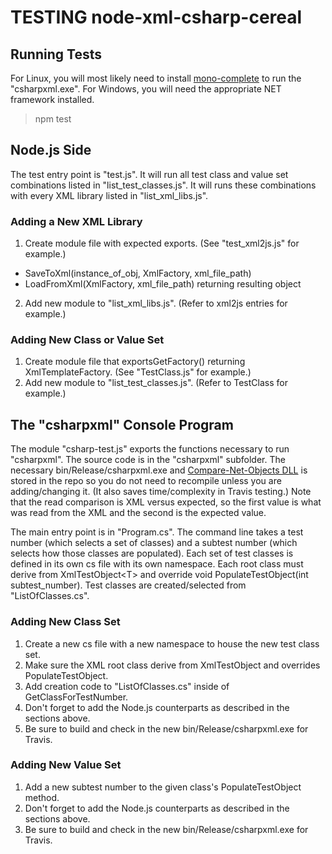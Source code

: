 # TESTING node-xml-csharp-cereal

## Running Tests
For Linux, you will most likely need to install [mono-complete](http://www.mono-project.com/download/stable/#download-lin) to run the "csharpxml.exe". For Windows, you will need the appropriate NET framework installed.

> npm test

## Node.js Side

The test entry point is "test.js". It will run all test class and value set combinations listed in "list_test_classes.js". It will runs these combinations with every XML library listed in "list_xml_libs.js".

### Adding a New XML Library

 1. Create module file with expected exports. (See "test_xml2js.js" for example.)
 - SaveToXml(instance_of_obj, XmlFactory, xml_file_path)
 - LoadFromXml(XmlFactory, xml_file_path) returning resulting object
 2. Add new module to "list_xml_libs.js". (Refer to xml2js entries for example.)

### Adding New Class or Value Set

 1. Create module file that exportsGetFactory() returning XmlTemplateFactory. (See "TestClass.js" for example.)
 2. Add new module to "list_test_classes.js". (Refer to TestClass for example.)

## The "csharpxml" Console Program

The module "csharp-test.js" exports the functions necessary to run "csharpxml". The source code is in the "csharpxml" subfolder. The necessary bin/Release/csharpxml.exe and [Compare-Net-Objects DLL](https://github.com/GregFinzer/Compare-Net-Objects) is stored in the repo so you do not need to recompile unless you are adding/changing it. (It also saves time/complexity in Travis testing.) Note that the read comparison is XML versus expected, so the first value is what was read from the XML and the second is the expected value.

The main entry point is in "Program.cs". The command line takes a test number (which selects a set of classes) and a subtest number (which selects how those classes are populated). Each set of test classes is defined in its own cs file with its own namespace. Each root class must derive from XmlTestObject&lt;T> and override void PopulateTestObject(int subtest_number). Test classes are created/selected from "ListOfClasses.cs".

### Adding New Class Set

 1. Create a new cs file with a new namespace to house the new test class set.
 2. Make sure the XML root class derive from XmlTestObject and overrides PopulateTestObject.
 3. Add creation code to "ListOfClasses.cs" inside of GetClassForTestNumber.
 4. Don't forget to add the Node.js counterparts as described in the sections above.
 5. Be sure to build and check in the new bin/Release/csharpxml.exe for Travis.

### Adding New Value Set

 1. Add a new subtest number to the given class's PopulateTestObject method.
 2. Don't forget to add the Node.js counterparts as described in the sections above.
 3. Be sure to build and check in the new bin/Release/csharpxml.exe for Travis.

